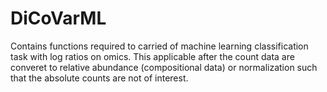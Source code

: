 # DiCoVarML
Contains functions required to carried of machine learning classification task with log ratios on omics. This applicable after the count data are converet to relative abundance (compositional data) or normalization such that the absolute counts are not of interest.
